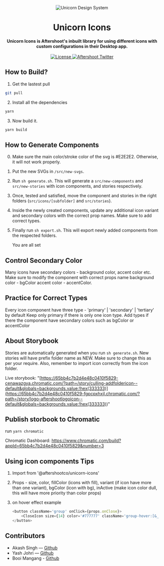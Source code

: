 <div align="center">
    <img src="https://i.imgur.com/buSetTc.png" alt="Unicorn Design System">
    <h1>Unicorn Icons</h1>
    <strong>Unicorn Icons is Aftershoot's inbuilt library for using different icons with custom configurations in their Desktop app.</strong>
</div>
<br>
<div align="center">
    <a href="https://github.com/aftershootco/Unicorn-Design-System/blob/develop-readme/LICENSE.md">
        <img src="https://img.shields.io/badge/License-Apache_2.0-blue.svg" alt="License">
    </a>
    <a href="https://twitter.com/aftershootco?lang=en">
        <img src="https://img.shields.io/twitter/follow/aftershootco?label=Twitter&style=flat&logo=twitter&color=1DA1F2" alt="Aftershoot Twitter">
    </a>
</div>

## How to Build?

1. Get the lastest pull

```sh
git pull
```

2. Install all the dependencies

```sh
yarn
```

3. Now build it.

```sh
yarn build
```

## How to Generate Components

0. Make sure the main color/stroke color of the svg is #E2E2E2. Otherwise, it will not work properly.

1. Put the new SVGs in `/src/new-svgs`.

2. Run `sh generate.sh`. This will generate a `src/new-components` and `src/new-stories` with icon components,
   and stories respectively.

3. Once, tested and satisfied, move the component and stories
   in the right folders (`src/icons/[subfolder]` and `src/stories`).

4. Inside the newly created components, update any additional icon variant and secondary colors with the correct prop names. Make sure to add correct types.

5. Finally run `sh export.sh`. This will export newly added components from the respected folders.

    You are all set

## Control Secondary Color

Many icons have secondary colors - background color, accent color etc. Make sure to modify the component with correct props name
background color - bgColor
accent color - accentColor.

## Practice for Correct Types

Every icon component have three type - 'primary' | 'secondary' | 'tertiary' by default
Keep only primary if there is only one icon type.
Add types if there the component have secondary colors such as bgColor or accentColor

## About Storybook

Stories are automatically generated when you run `sh generate.sh`.
New stories will have prefix folder name as NEW. Make sure to change this as per your require.
Also, remember to import icon correctly from the icon folder.

Live storybook: "[https://65bb4c7b2d4e48c0410f5829-cenawazgya.chromatic.com/?path=/story/culling-addfoldericon--default&globals=backgrounds.value:!hex(333333)](<https://65bb4c7b2d4e48c0410f5829-fgpcpxhxjl.chromatic.com/?path=/story/logo-aftershootlogoicon--default&globals=backgrounds.value:!hex(333333)>)"

## Publish storbook to Chromatic

run `yarn chromatic`

Chromatic Dashboard: https://www.chromatic.com/build?appId=65bb4c7b2d4e48c0410f5829&number=3

## Using icon components Tips

1. Import from '@aftershootco/unicorn-icons'

2. Props - size, color, fillColor (icons with fill), variant (if icon have more than one variant), bgColor (icon with bg), inActive (make icon color dull, this will have more priority than color props)

3. on hover effect example

    ```js
    <button className='group' onClick={props.onClose}>
    	<CloseIcon size={14} color='#777777' className='group-hover:[&_*]:fill-white group-hover:[&_*]:stroke-white' />
    </button>
    ```

## Contributors

-   Akash Singh — [Github](https://github.com/frannkenstein)
-   Yash Johri — [Github](https://github.com/yash1200)
-   Booi Mangang - [Github](https://github.com/booi-dev)
